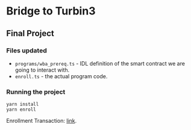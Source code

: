 # Bridge to Turbin3

## Final Project

### Files updated

- `programs/wba_prereq.ts` - IDL definition of the smart contract we are going to interact with.
- `enroll.ts` - the actual program code.

### Running the project
```shell
yarn install
yarn enroll
```

Enrollment Transaction: [link](https://explorer.solana.com/tx/5aGdbs4N9azBHmoWNvqpX1d8RudngpN2vsyWa4tYbPmNKKN4XW6XCF6wBicenU6XmNNm1D49Va4aQ6toaxuWL2BP?cluster=devnet).



